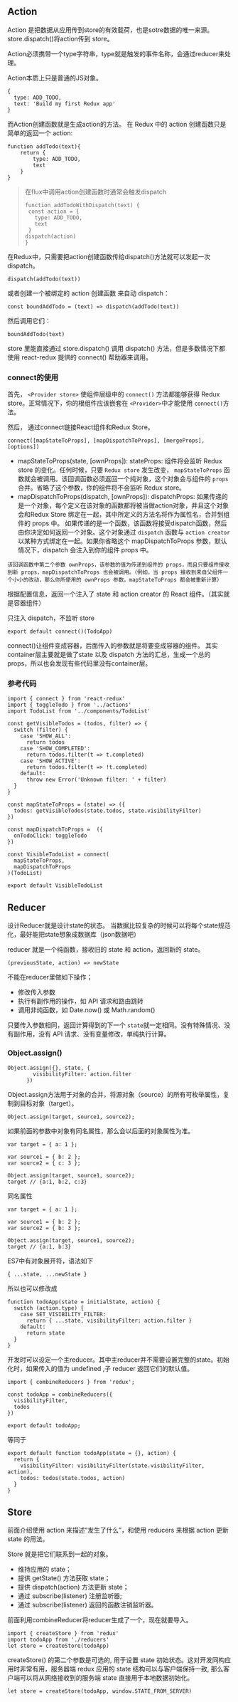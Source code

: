 ## Action
Action 是把数据从应用传到store的有效载荷，也是sotre数据的唯一来源。
store.dispatch()将action传到 store。

Action必须携带一个type字符串，type就是触发的事件名称，会通过reducer来处理。

Action本质上只是普通的JS对象。
```
{
  type: ADD_TODO,
  text: 'Build my first Redux app'
}
```
而Action创建函数就是生成action的方法。
在 Redux 中的 action 创建函数只是简单的返回一个 action:
```
function addTodo(text){
    return {
        type: ADD_TODO,
        text
    }
}
```

>在flux中调用action创建函数时通常会触发dispatch
>```
>function addTodoWithDispatch(text) {
>  const action = {
>    type: ADD_TODO,
>    text
>  }
> dispatch(action)
>}
>```

在Redux中，只需要把action创建函数传给dispatch()方法就可以发起一次dispatch。
```
dispatch(addTodo(text))
```
或者创建一个被绑定的 action 创建函数 来自动 dispatch：
```
const boundAddTodo = (text) => dispatch(addTodo(text))
```
然后调用它们：
```
boundAddTodo(text)
```

store 里能直接通过 store.dispatch() 调用 dispatch() 方法，但是多数情况下都使用 react-redux 提供的 connect() 帮助器来调用。

### connect的使用
首先，
`<Provider store>` 使组件层级中的 `connect()` 方法都能够获得 Redux store。正常情况下，你的根组件应该嵌套在 `<Provider>`中才能使用 `connect()`方法。

然后，
通过connect链接React组件和Redux Store。
```
connect([mapStateToProps], [mapDispatchToProps], [mergeProps], [options])
```

- mapStateToProps(state, [ownProps]): stateProps: 组件将会监听 Redux store 的变化。任何时候，只要 `Redux store` 发生改变， `mapStateToProps` 函数就会被调用。该回调函数必须返回一个纯对象，这个对象会与组件的 `props` 合并。省略了这个参数，你的组件将不会监听 Redux store。
- mapDispatchToProps(dispatch, [ownProps]): dispatchProps: 如果传递的是一个对象，每个定义在该对象的函数都将被当做action对象，并且这个对象会和Redux Store 绑定在一起，其中所定义的方法名将作为属性名，合并到组件的 props 中。
如果传递的是一个函数，该函数将接受dispatch函数，然后由你决定如何返回一个对象。这个对象通过 `dispatch` 函数与 `action creator` 以某种方式绑定在一起。如果你省略这个 mapDispatchToProps 参数，默认情况下，dispatch 会注入到你的组件 props 中。

`该回调函数中第二个参数 ownProps，该参数的值为传递到组件的 props，而且只要组件接收到新 props，mapDispatchToProps 也会被调用。（例如，当 props 接收到来自父组件一个小小的改动，那么你所使用的 ownProps 参数，mapStateToProps 都会被重新计算）`

根据配置信息，返回一个注入了 state 和 action creator 的 React 组件。（其实就是容器组件）

只注入 dispatch，不监听 store
```
export default connect()(TodoApp)
```

connect()让组件变成容器，后面传入的参数就是将要变成容器的组件。
其实container层主要就是做了state 以及 dispatch 方法的汇总，生成一个总的props，所以也会发现有些代码里没有container层。

### 参考代码
```
import { connect } from 'react-redux'
import { toggleTodo } from '../actions'
import TodoList from '../components/TodoList'

const getVisibleTodos = (todos, filter) => {
  switch (filter) {
    case 'SHOW_ALL':
      return todos
    case 'SHOW_COMPLETED':
      return todos.filter(t => t.completed)
    case 'SHOW_ACTIVE':
      return todos.filter(t => !t.completed)
    default:
      throw new Error('Unknown filter: ' + filter)
  }
}

const mapStateToProps = (state) => ({
  todos: getVisibleTodos(state.todos, state.visibilityFilter)
})

const mapDispatchToProps =  ({
  onTodoClick: toggleTodo
})

const VisibleTodoList = connect(
  mapStateToProps,
  mapDispatchToProps
)(TodoList)

export default VisibleTodoList
```

## Reducer
设计Reducer就是设计state的状态。
当数据比较复杂的时候可以将每个state规范化，最好能把state想象成数据库（json数据吧）

reducer 就是一个纯函数，接收旧的 state 和 action，返回新的 state。
```
(previousState, action) => newState
```

不能在reducer里做如下操作；
- 修改传入参数
- 执行有副作用的操作，如 API 请求和路由跳转
- 调用非纯函数，如 Date.now() 或 Math.random()

只要传入参数相同，返回计算得到的下一个 `state`就一定相同。没有特殊情况、没有副作用，没有 API 请求、没有变量修改，单纯执行计算。

### Object.assign()
```
Object.assign({}, state, {
        visibilityFilter: action.filter
      })
```
Object.assign方法用于对象的合并，将源对象（source）的所有可枚举属性，复制到目标对象（target）。
```
Object.assign(target, source1, source2);
```
如果前面的参数中对象有同名属性，那么会以后面的对象属性为准。
```
var target = { a: 1 };

var source1 = { b: 2 };
var source2 = { c: 3 };

Object.assign(target, source1, source2);
target // {a:1, b:2, c:3}
```
同名属性
```
var target = { a: 1 };

var source1 = { b: 2 };
var source2 = { b: 3 };

Object.assign(target, source1, source2);
target // {a:1, b:3}
```

ES7中有对象展开符，语法如下
```
{ ...state, ...newState }
```
所以也可以修改成
```
function todoApp(state = initialState, action) {
  switch (action.type) {
    case SET_VISIBILITY_FILTER:
      return { ...state, visibilityFilter: action.filter }
    default:
      return state
  }
}
```

开发时可以设定一个主reducer。其中主reducer并不需要设置完整的state。初始化时，如果传入的值为 undefined ,子 reducer 返回它们的默认值。
```
import { combineReducers } from 'redux';

const todoApp = combineReducers({
  visibilityFilter,
  todos
})

export default todoApp;
```

等同于
```
export default function todoApp(state = {}, action) {
  return {
    visibilityFilter: visibilityFilter(state.visibilityFilter, action),
    todos: todos(state.todos, action)
  }
}
```


## Store
前面介绍使用 action 来描述“发生了什么”，和使用 reducers 来根据 action 更新 state 的用法。

Store 就是把它们联系到一起的对象。
- 维持应用的 state；
- 提供 getState() 方法获取 state；
- 提供 dispatch(action) 方法更新 state；
- 通过 subscribe(listener) 注册监听器;
- 通过 subscribe(listener) 返回的函数注销监听器。

前面利用combineReducer将reducer生成了一个，现在就要导入。
```
import { createStore } from 'redux'
import todoApp from './reducers'
let store = createStore(todoApp)
```
createStore() 的第二个参数是可选的, 用于设置 state 初始状态。这对开发同构应用时非常有用，服务器端 redux 应用的 state 结构可以与客户端保持一致, 那么客户端可以将从网络接收到的服务端 state 直接用于本地数据初始化。
```
let store = createStore(todoApp, window.STATE_FROM_SERVER)
```